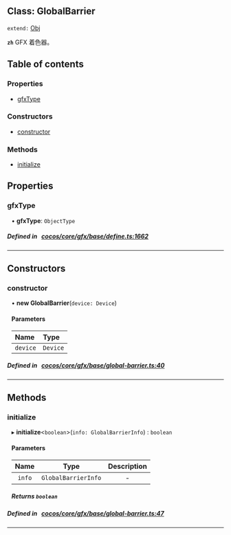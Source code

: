 
## Class: GlobalBarrier


`extend:`
[Obj](docs/zh/gfx/Class/Obj.md)












**`zh`** GFX 着色器。



<div class="table-of-content">
<h2>Table of contents</h2>


### Properties

- [ gfxType](#gfxType)

### Constructors

- [ constructor](#constructor)

### Methods

- [ initialize](#initialize)
</div>

## Properties


### gfxType
<div style="margin-left: 10px;">




•  **gfxType**:
 ``ObjectType`` 
</div>

##### Defined in &nbsp;   [cocos/core/gfx/base/define.ts:1662](https://github.com/cocos-creator/engine/blob/c7bf6b8a9/cocos/core/gfx/base/define.ts#L1662)&nbsp;


___

<!---->
## Constructors


### constructor
<div style="margin-left: 10px;">

• **new GlobalBarrier**(`device: Device`)

#### Parameters
| Name | Type |
| :------ | :------ |
| `device` | `Device` |





</div>

##### Defined in &nbsp;   [cocos/core/gfx/base/global-barrier.ts:40](https://github.com/cocos-creator/engine/blob/c7bf6b8a9/cocos/core/gfx/base/global-barrier.ts#L40)&nbsp;


---

<!---->
## Methods

### initialize
<div style="margin-left: 10px;">

▸   **initialize**<`boolean`\>(`info: GlobalBarrierInfo`) : `boolean`




<!---->
<!--    #### Returns `boolean` -->
<!---->

#### Parameters

| Name | Type | Description |
| :------: | :------: | :------: |
| `info` | `GlobalBarrierInfo` | - |



##### Returns `boolean`




</div>

##### Defined in &nbsp;   [cocos/core/gfx/base/global-barrier.ts:47](https://github.com/cocos-creator/engine/blob/c7bf6b8a9/cocos/core/gfx/base/global-barrier.ts#L47)&nbsp;
___
<!---->



